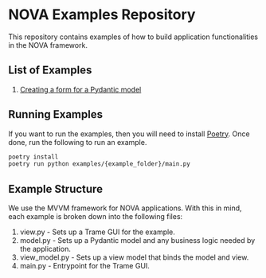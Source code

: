 # NOVA Examples Repository

This repository contains examples of how to build application functionalities in the NOVA framework.

## List of Examples

1. [Creating a form for a Pydantic model](examples/pydantic_form)

## Running Examples

If you want to run the examples, then you will need to install [Poetry](https://python-poetry.org/). Once done, run the following to run an example.

```bash
poetry install
poetry run python examples/{example_folder}/main.py
```

## Example Structure

We use the MVVM framework for NOVA applications. With this in mind, each example is broken down into the following files:

1. view.py - Sets up a Trame GUI for the example.
2. model.py - Sets up a Pydantic model and any business logic needed by the application.
3. view_model.py - Sets up a view model that binds the model and view.
4. main.py - Entrypoint for the Trame GUI.
